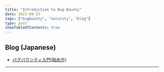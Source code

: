 ```yaml
---
title: "Introduction to Bug Bounty"
date: 2023-09-25
tags: ["bugbounty", "security", "blog"]
type: post
showTableOfContents: true
---
```


## Blog (Japanese)
- [バグバウンティ入門(始め方)](https://scgajge12.hatenablog.com/entry/bugbounty_beginner)

---
